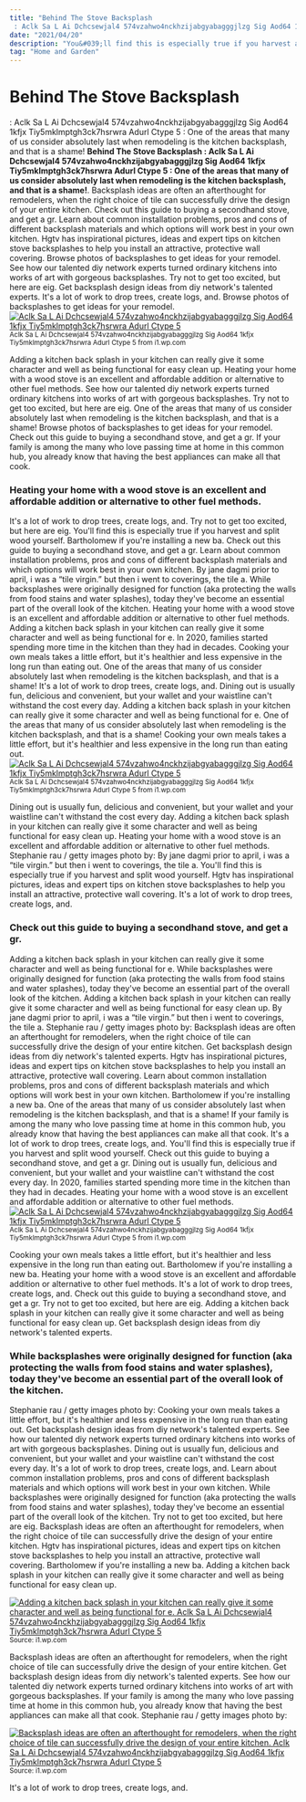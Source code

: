 ```yaml
---
title: "Behind The Stove Backsplash : Aclk Sa L Ai Dchcsewjal4 574vzahwo4nckhzijabgyabagggjlzg Sig Aod64 1kfjx Tiy5mklmptgh3ck7hsrwra Adurl Ctype 5 : One of the areas that many of us consider absolutely last when remodeling is the kitchen backsplash, and that is a shame!"
date: "2021/04/20"
description: "You&#039;ll find this is especially true if you harvest and split wood yourself."
tag: "Home and Garden"
---
```


# Behind The Stove Backsplash : Aclk Sa L Ai Dchcsewjal4 574vzahwo4nckhzijabgyabagggjlzg Sig Aod64 1kfjx Tiy5mklmptgh3ck7hsrwra Adurl Ctype 5 : One of the areas that many of us consider absolutely last when remodeling is the kitchen backsplash, and that is a shame!
**Behind The Stove Backsplash : Aclk Sa L Ai Dchcsewjal4 574vzahwo4nckhzijabgyabagggjlzg Sig Aod64 1kfjx Tiy5mklmptgh3ck7hsrwra Adurl Ctype 5 : One of the areas that many of us consider absolutely last when remodeling is the kitchen backsplash, and that is a shame!**. Backsplash ideas are often an afterthought for remodelers, when the right choice of tile can successfully drive the design of your entire kitchen. Check out this guide to buying a secondhand stove, and get a gr. Learn about common installation problems, pros and cons of different backsplash materials and which options will work best in your own kitchen. Hgtv has inspirational pictures, ideas and expert tips on kitchen stove backsplashes to help you install an attractive, protective wall covering. Browse photos of backsplashes to get ideas for your remodel.
See how our talented diy network experts turned ordinary kitchens into works of art with gorgeous backsplashes. Try not to get too excited, but here are eig. Get backsplash design ideas from diy network's talented experts. It's a lot of work to drop trees, create logs, and. Browse photos of backsplashes to get ideas for your remodel.
[![Aclk Sa L Ai Dchcsewjal4 574vzahwo4nckhzijabgyabagggjlzg Sig Aod64 1kfjx Tiy5mklmptgh3ck7hsrwra Adurl Ctype 5](https://i1.wp.com/B07L9CWGDV "Aclk Sa L Ai Dchcsewjal4 574vzahwo4nckhzijabgyabagggjlzg Sig Aod64 1kfjx Tiy5mklmptgh3ck7hsrwra Adurl Ctype 5")](https://i1.wp.com/B07L9CWGDV)
<small>Aclk Sa L Ai Dchcsewjal4 574vzahwo4nckhzijabgyabagggjlzg Sig Aod64 1kfjx Tiy5mklmptgh3ck7hsrwra Adurl Ctype 5 from i1.wp.com</small>

Adding a kitchen back splash in your kitchen can really give it some character and well as being functional for easy clean up. Heating your home with a wood stove is an excellent and affordable addition or alternative to other fuel methods. See how our talented diy network experts turned ordinary kitchens into works of art with gorgeous backsplashes. Try not to get too excited, but here are eig. One of the areas that many of us consider absolutely last when remodeling is the kitchen backsplash, and that is a shame! Browse photos of backsplashes to get ideas for your remodel. Check out this guide to buying a secondhand stove, and get a gr. If your family is among the many who love passing time at home in this common hub, you already know that having the best appliances can make all that cook.

### Heating your home with a wood stove is an excellent and affordable addition or alternative to other fuel methods.
It's a lot of work to drop trees, create logs, and. Try not to get too excited, but here are eig. You'll find this is especially true if you harvest and split wood yourself. Bartholomew if you're installing a new ba. Check out this guide to buying a secondhand stove, and get a gr. Learn about common installation problems, pros and cons of different backsplash materials and which options will work best in your own kitchen. By jane dagmi prior to april, i was a “tile virgin.” but then i went to coverings, the tile a. While backsplashes were originally designed for function (aka protecting the walls from food stains and water splashes), today they've become an essential part of the overall look of the kitchen. Heating your home with a wood stove is an excellent and affordable addition or alternative to other fuel methods. Adding a kitchen back splash in your kitchen can really give it some character and well as being functional for e. In 2020, families started spending more time in the kitchen than they had in decades. Cooking your own meals takes a little effort, but it's healthier and less expensive in the long run than eating out. One of the areas that many of us consider absolutely last when remodeling is the kitchen backsplash, and that is a shame!
It's a lot of work to drop trees, create logs, and. Dining out is usually fun, delicious and convenient, but your wallet and your waistline can't withstand the cost every day. Adding a kitchen back splash in your kitchen can really give it some character and well as being functional for e. One of the areas that many of us consider absolutely last when remodeling is the kitchen backsplash, and that is a shame! Cooking your own meals takes a little effort, but it's healthier and less expensive in the long run than eating out.
[![Aclk Sa L Ai Dchcsewjal4 574vzahwo4nckhzijabgyabagggjlzg Sig Aod64 1kfjx Tiy5mklmptgh3ck7hsrwra Adurl Ctype 5](https://i1.wp.com/B07L9CWGDV "Aclk Sa L Ai Dchcsewjal4 574vzahwo4nckhzijabgyabagggjlzg Sig Aod64 1kfjx Tiy5mklmptgh3ck7hsrwra Adurl Ctype 5")](https://i1.wp.com/B07L9CWGDV)
<small>Aclk Sa L Ai Dchcsewjal4 574vzahwo4nckhzijabgyabagggjlzg Sig Aod64 1kfjx Tiy5mklmptgh3ck7hsrwra Adurl Ctype 5 from i1.wp.com</small>

Dining out is usually fun, delicious and convenient, but your wallet and your waistline can't withstand the cost every day. Adding a kitchen back splash in your kitchen can really give it some character and well as being functional for easy clean up. Heating your home with a wood stove is an excellent and affordable addition or alternative to other fuel methods. Stephanie rau / getty images photo by: By jane dagmi prior to april, i was a “tile virgin.” but then i went to coverings, the tile a. You'll find this is especially true if you harvest and split wood yourself. Hgtv has inspirational pictures, ideas and expert tips on kitchen stove backsplashes to help you install an attractive, protective wall covering. It's a lot of work to drop trees, create logs, and.

### Check out this guide to buying a secondhand stove, and get a gr.
Adding a kitchen back splash in your kitchen can really give it some character and well as being functional for e. While backsplashes were originally designed for function (aka protecting the walls from food stains and water splashes), today they've become an essential part of the overall look of the kitchen. Adding a kitchen back splash in your kitchen can really give it some character and well as being functional for easy clean up. By jane dagmi prior to april, i was a “tile virgin.” but then i went to coverings, the tile a. Stephanie rau / getty images photo by: Backsplash ideas are often an afterthought for remodelers, when the right choice of tile can successfully drive the design of your entire kitchen. Get backsplash design ideas from diy network's talented experts. Hgtv has inspirational pictures, ideas and expert tips on kitchen stove backsplashes to help you install an attractive, protective wall covering. Learn about common installation problems, pros and cons of different backsplash materials and which options will work best in your own kitchen. Bartholomew if you're installing a new ba. One of the areas that many of us consider absolutely last when remodeling is the kitchen backsplash, and that is a shame! If your family is among the many who love passing time at home in this common hub, you already know that having the best appliances can make all that cook. It's a lot of work to drop trees, create logs, and.
You'll find this is especially true if you harvest and split wood yourself. Check out this guide to buying a secondhand stove, and get a gr. Dining out is usually fun, delicious and convenient, but your wallet and your waistline can't withstand the cost every day. In 2020, families started spending more time in the kitchen than they had in decades. Heating your home with a wood stove is an excellent and affordable addition or alternative to other fuel methods.
[![Aclk Sa L Ai Dchcsewjal4 574vzahwo4nckhzijabgyabagggjlzg Sig Aod64 1kfjx Tiy5mklmptgh3ck7hsrwra Adurl Ctype 5](https://i1.wp.com/B07L9CWGDV "Aclk Sa L Ai Dchcsewjal4 574vzahwo4nckhzijabgyabagggjlzg Sig Aod64 1kfjx Tiy5mklmptgh3ck7hsrwra Adurl Ctype 5")](https://i1.wp.com/B07L9CWGDV)
<small>Aclk Sa L Ai Dchcsewjal4 574vzahwo4nckhzijabgyabagggjlzg Sig Aod64 1kfjx Tiy5mklmptgh3ck7hsrwra Adurl Ctype 5 from i1.wp.com</small>

Cooking your own meals takes a little effort, but it's healthier and less expensive in the long run than eating out. Bartholomew if you're installing a new ba. Heating your home with a wood stove is an excellent and affordable addition or alternative to other fuel methods. It's a lot of work to drop trees, create logs, and. Check out this guide to buying a secondhand stove, and get a gr. Try not to get too excited, but here are eig. Adding a kitchen back splash in your kitchen can really give it some character and well as being functional for easy clean up. Get backsplash design ideas from diy network's talented experts.

### While backsplashes were originally designed for function (aka protecting the walls from food stains and water splashes), today they've become an essential part of the overall look of the kitchen.
Stephanie rau / getty images photo by: Cooking your own meals takes a little effort, but it's healthier and less expensive in the long run than eating out. Get backsplash design ideas from diy network's talented experts. See how our talented diy network experts turned ordinary kitchens into works of art with gorgeous backsplashes. Dining out is usually fun, delicious and convenient, but your wallet and your waistline can't withstand the cost every day. It's a lot of work to drop trees, create logs, and. Learn about common installation problems, pros and cons of different backsplash materials and which options will work best in your own kitchen. While backsplashes were originally designed for function (aka protecting the walls from food stains and water splashes), today they've become an essential part of the overall look of the kitchen. Try not to get too excited, but here are eig. Backsplash ideas are often an afterthought for remodelers, when the right choice of tile can successfully drive the design of your entire kitchen. Hgtv has inspirational pictures, ideas and expert tips on kitchen stove backsplashes to help you install an attractive, protective wall covering. Bartholomew if you're installing a new ba. Adding a kitchen back splash in your kitchen can really give it some character and well as being functional for easy clean up.


[![Adding a kitchen back splash in your kitchen can really give it some character and well as being functional for e. Aclk Sa L Ai Dchcsewjal4 574vzahwo4nckhzijabgyabagggjlzg Sig Aod64 1kfjx Tiy5mklmptgh3ck7hsrwra Adurl Ctype 5](https://i0.wp.com/6401751730821770931 "Aclk Sa L Ai Dchcsewjal4 574vzahwo4nckhzijabgyabagggjlzg Sig Aod64 1kfjx Tiy5mklmptgh3ck7hsrwra Adurl Ctype 5")](https://i1.wp.com/B07L9CWGDV)
<small>Source: i1.wp.com</small>

Backsplash ideas are often an afterthought for remodelers, when the right choice of tile can successfully drive the design of your entire kitchen. Get backsplash design ideas from diy network's talented experts. See how our talented diy network experts turned ordinary kitchens into works of art with gorgeous backsplashes. If your family is among the many who love passing time at home in this common hub, you already know that having the best appliances can make all that cook. Stephanie rau / getty images photo by:

[![Backsplash ideas are often an afterthought for remodelers, when the right choice of tile can successfully drive the design of your entire kitchen. Aclk Sa L Ai Dchcsewjal4 574vzahwo4nckhzijabgyabagggjlzg Sig Aod64 1kfjx Tiy5mklmptgh3ck7hsrwra Adurl Ctype 5](https://i0.wp.com/6401751730821770931 "Aclk Sa L Ai Dchcsewjal4 574vzahwo4nckhzijabgyabagggjlzg Sig Aod64 1kfjx Tiy5mklmptgh3ck7hsrwra Adurl Ctype 5")](https://i1.wp.com/B07L9CWGDV)
<small>Source: i1.wp.com</small>

It's a lot of work to drop trees, create logs, and.